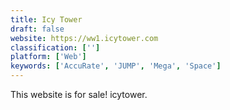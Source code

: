 ```yaml
---
title: Icy Tower
draft: false 
website: https://ww1.icytower.com
classification: ['']
platform: ['Web']
keywords: ['AccuRate', 'JUMP', 'Mega', 'Space']
---
```

This website is for sale! icytower.